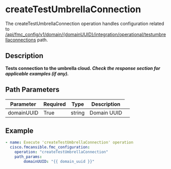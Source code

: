 # createTestUmbrellaConnection

The createTestUmbrellaConnection operation handles configuration related to [/api/fmc_config/v1/domain/{domainUUID}/integration/operational/testumbrellaconnections](/paths//api/fmc_config/v1/domain/{domain_uuid}/integration/operational/testumbrellaconnections.md) path.&nbsp;
## Description
**Tests connection to the umbrella cloud. _Check the response section for applicable examples (if any)._**

## Path Parameters
| Parameter | Required | Type | Description |
| --------- | -------- | ---- | ----------- |
| domainUUID | True | string <td colspan=3> Domain UUID |

## Example
```yaml
- name: Execute 'createTestUmbrellaConnection' operation
  cisco.fmcansible.fmc_configuration:
    operation: "createTestUmbrellaConnection"
    path_params:
        domainUUID: "{{ domain_uuid }}"

```
